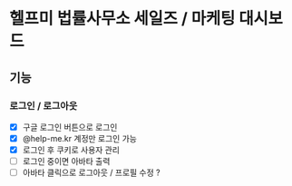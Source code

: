 # 헬프미 법률사무소 세일즈 / 마케팅 대시보드

## 기능

### 로그인 / 로그아웃

-   [x] 구글 로그인 버튼으로 로그인
-   [x] @help-me.kr 계정만 로그인 가능
-   [x] 로그인 후 쿠키로 사용자 관리
-   [ ] 로그인 중이면 아바타 출력
-   [ ] 아바타 클릭으로 로그아웃 / 프로필 수정 ?
